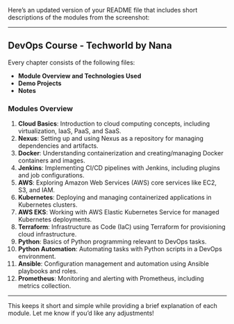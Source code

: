 Here’s an updated version of your README file that includes short descriptions of the modules from the screenshot:

---

## DevOps Course - Techworld by Nana

Every chapter consists of the following files:
- **Module Overview and Technologies Used**
- **Demo Projects**
- **Notes**

### Modules Overview

1. **Cloud Basics**: Introduction to cloud computing concepts, including virtualization, IaaS, PaaS, and SaaS.
2. **Nexus**: Setting up and using Nexus as a repository for managing dependencies and artifacts.
3. **Docker**: Understanding containerization and creating/managing Docker containers and images.
4. **Jenkins**: Implementing CI/CD pipelines with Jenkins, including plugins and job configurations.
5. **AWS**: Exploring Amazon Web Services (AWS) core services like EC2, S3, and IAM.
6. **Kubernetes**: Deploying and managing containerized applications in Kubernetes clusters.
7. **AWS EKS**: Working with AWS Elastic Kubernetes Service for managed Kubernetes deployments.
8. **Terraform**: Infrastructure as Code (IaC) using Terraform for provisioning cloud infrastructure.
9. **Python**: Basics of Python programming relevant to DevOps tasks.
10. **Python Automation**: Automating tasks with Python scripts in a DevOps environment.
11. **Ansible**: Configuration management and automation using Ansible playbooks and roles.
12. **Prometheus**: Monitoring and alerting with Prometheus, including metrics collection.

---

This keeps it short and simple while providing a brief explanation of each module. Let me know if you’d like any adjustments!